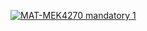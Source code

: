 [![MAT-MEK4270 mandatory 1](https://github.com/livelstorborg/mandatory1/actions/workflows/main.yml/badge.svg?branch=main)](https://github.com/livelstorborg/mandatory1/actions/workflows/main.yml)